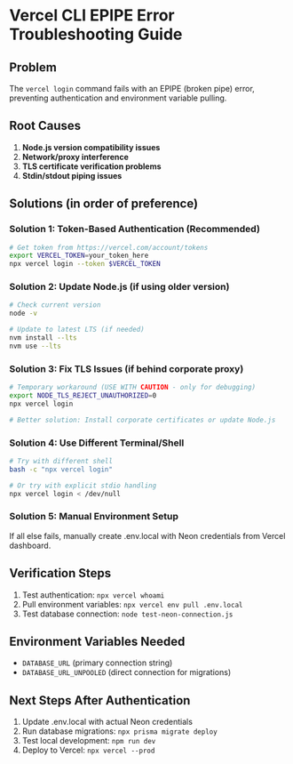 # Vercel CLI EPIPE Error Troubleshooting Guide

## Problem
The `vercel login` command fails with an EPIPE (broken pipe) error, preventing authentication and environment variable pulling.

## Root Causes
1. **Node.js version compatibility issues**
2. **Network/proxy interference**
3. **TLS certificate verification problems**
4. **Stdin/stdout piping issues**

## Solutions (in order of preference)

### Solution 1: Token-Based Authentication (Recommended)
```bash
# Get token from https://vercel.com/account/tokens
export VERCEL_TOKEN=your_token_here
npx vercel login --token $VERCEL_TOKEN
```

### Solution 2: Update Node.js (if using older version)
```bash
# Check current version
node -v

# Update to latest LTS (if needed)
nvm install --lts
nvm use --lts
```

### Solution 3: Fix TLS Issues (if behind corporate proxy)
```bash
# Temporary workaround (USE WITH CAUTION - only for debugging)
export NODE_TLS_REJECT_UNAUTHORIZED=0
npx vercel login

# Better solution: Install corporate certificates or update Node.js
```

### Solution 4: Use Different Terminal/Shell
```bash
# Try with different shell
bash -c "npx vercel login"

# Or try with explicit stdio handling
npx vercel login < /dev/null
```

### Solution 5: Manual Environment Setup
If all else fails, manually create .env.local with Neon credentials from Vercel dashboard.

## Verification Steps
1. Test authentication: `npx vercel whoami`
2. Pull environment variables: `npx vercel env pull .env.local`
3. Test database connection: `node test-neon-connection.js`

## Environment Variables Needed
- `DATABASE_URL` (primary connection string)
- `DATABASE_URL_UNPOOLED` (direct connection for migrations)

## Next Steps After Authentication
1. Update .env.local with actual Neon credentials
2. Run database migrations: `npx prisma migrate deploy`
3. Test local development: `npm run dev`
4. Deploy to Vercel: `npx vercel --prod`
